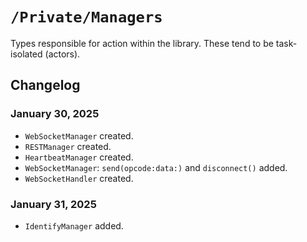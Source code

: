 #  `/Private/Managers`

Types responsible for action within the library. These tend to be task-isolated (actors).

## Changelog

### January 30, 2025
- `WebSocketManager` created.
- `RESTManager` created.
- `HeartbeatManager` created.
- `WebSocketManager`: `send(opcode:data:)` and `disconnect()` added.
- `WebSocketHandler` created.

### January 31, 2025
- `IdentifyManager` added.
